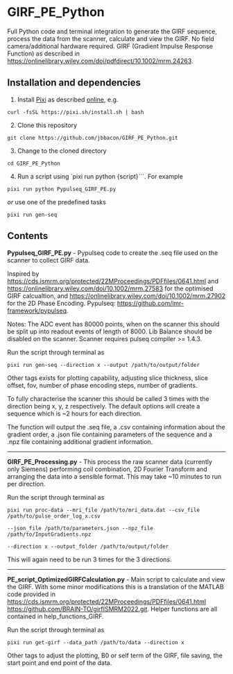 # GIRF_PE_Python
Full Python code and terminal integration to generate the GIRF sequence, process the data from the scanner, calculate and view the GIRF. No field camera/additional hardware required.
GIRF (Gradient Impulse Response Function) as described in https://onlinelibrary.wiley.com/doi/pdfdirect/10.1002/mrm.24263.

## Installation and dependencies
1. Install [Pixi](https://pixi.sh) as described [online](https://pixi.sh/latest/), e.g.

```
curl -fsSL https://pixi.sh/install.sh | bash
```

2. Clone this repository
```
git clone https://github.com/jbbacon/GIRF_PE_Python.git
```

3. Change to the cloned directory
```
cd GIRF_PE_Python
```

4. Run a script using `pixi run python {script}```. For example
```
pixi run python Pypulseq_GIRF_PE.py
```
_or_ use one of the predefined tasks
```
pixi run gen-seq
```

## Contents
**Pypulseq_GIRF_PE.py** - Pypulseq code to create the .seq file used on the scanner to collect GIRF data. 

Inspired by https://cds.ismrm.org/protected/22MProceedings/PDFfiles/0641.html and https://onlinelibrary.wiley.com/doi/10.1002/mrm.27583 for the optimised GIRF calcualtion, and https://onlinelibrary.wiley.com/doi/10.1002/mrm.27902 for the 2D Phase Encoding. Pypulseq: https://github.com/imr-framework/pypulseq.

Notes: The ADC event has 80000 points, when on the scanner this should be split up into readout events of length of 8000. Lib Balance should be disabled on the scanner. Scanner requires pulseq compiler >= 1.4.3. 

Run the script through terminal as
```
pixi run gen-seq --direction x --output /path/to/output/folder
```

Other tags exists for plotting capability, adjusting slice thickness, slice offset, fov, number of phase encoding steps, number of gradients. 

To fully characterise the scanner this should be called 3 times with the direction being x, y, z respectively. The default options will create a sequence which is ~2 hours for each direction.

The function will output the .seq file, a .csv containing information about the gradient order, a .json file containing parameters of the sequence and a .npz file containing additional gradient information.

---

**GIRF_PE_Processing.py** - This process the raw scanner data (currently only Siemens) performing coil combination, 2D Fourier Transform and arranging the data into a sensible format. This may take ~10 minutes to run per direction.

Run the script through terminal as
```
pixi run proc-data --mri_file /path/to/mri_data.dat --csv_file /path/to/pulse_order_log_x.csv

--json_file /path/to/parameters.json --npz_file /path/to/InputGradients.npz

--direction x --output_folder /path/to/output/folder
```

This will again need to be run 3 times for the 3 directions.

---

**PE_script_OptimizedGIRFCalculation.py** - Main script to calculate and view the GIRF. With some minor modifications this is a translation of the MATLAB code provided in https://cds.ismrm.org/protected/22MProceedings/PDFfiles/0641.html https://github.com/BRAIN-TO/girfISMRM2022.git. Helper functions are all contained in help_functions_GIRF.

Run the script through terminal as
```
pixi run get-girf --data_path /path/to/data --direction x
```
Other tags to adjust the plotting, B0 or self term of the GIRF, file saving, the start point and end point of the data.
